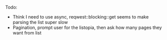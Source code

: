 Todo:
- Think I need to use async, reqwest::blocking::get seems to make parsing the list super slow
- Pagination, prompt user for the listopia, then ask how many pages they want from list
